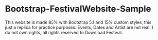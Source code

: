 # Bootstrap-FestivalWebsite-Sample
This website is made 85% with Bootstrap 5.1 and 15% custom styles, this just a replica for practice purposes. 
Events, Dates and Artist are not real. I do not own rights, all rights reserved to Download Festival.
